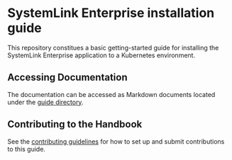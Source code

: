 # SystemLink Enterprise installation guide

This repository constitues a basic getting-started guide for installing the SystemLink Enterprise application to a Kubernetes environment.

## Accessing Documentation

The documentation can be accessed as Markdown documents located under the [guide directory](guide).

## Contributing to the Handbook

See the [contributing guidelines](CONTRIBUTING.md) for how to set up and submit
contributions to this guide.
